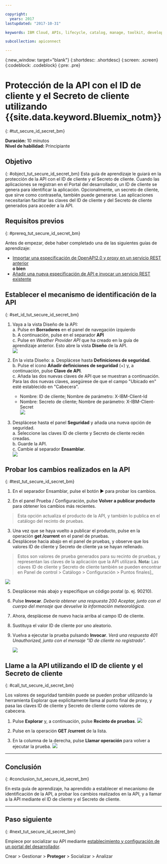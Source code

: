 ```yaml
---

copyright:
  years: 2017
lastupdated: "2017-10-31"

keywords: IBM Cloud, APIs, lifecycle, catalog, manage, toolkit, develop, dev portal, tutorials

subcollection: apiconnect

---
```


{:new_window: target="blank"}
{:shortdesc: .shortdesc}
{:screen: .screen}
{:codeblock: .codeblock}
{:pre: .pre}

# Protección de la API con el ID de cliente y el Secreto de cliente utilizando {{site.data.keyword.Bluemix_notm}}
{: #tut_secure_id_secret_bm}

**Duración:** 10 minutos  
**Nivel de habilidad:** Principiante


## Objetivo
{: #object_tut_secure_id_secret_bm}
Esta guía de aprendizaje le guiará en la protección de la API con el ID de cliente y el Secreto de cliente. Cuando las aplicaciones se registran en el Portal del desarrollador, un ID de cliente se genera para identificar la aplicación. Opcionalmente, un secreto de cliente, que sirve como contraseña, también puede generarse. Las aplicaciones necesitarían facilitar las claves del ID de cliente y del Secreto de cliente generados para acceder a la API.


## Requisitos previos
{: #prereq_tut_secure_id_secret_bm}

Antes de empezar, debe haber completado una de las siguientes guías de aprendizaje: 
- [Importar una especificación de OpenAPI2.0 y proxy en un servicio REST anterior](/docs/services/apiconnect/tutorials?topic=apiconnect-tut_rest_landing)  
**o bien**  
- [Añadir una nueva especificación de API e invocar un servicio REST existente](/docs/services/apiconnect/tutorials?topic=apiconnect-tut_rest_landing)


## Establecer el mecanismo de identificación de la API
{: #set_id_tut_secure_id_secret_bm}

1. Vaya a la vista Diseño de la API:  
   a. Pulse en **Borradores** en el panel de navegación izquierdo  
   b. A continuación, pulse en el separador **API**  
   c. Pulse en _Weather Provider API_ que ha creado en la guía de aprendizaje anterior. Esto abre la vista **Diseño** de la API.  
   ![](images/1_goto_drafts_api.png)  

2. En la vista Diseño:
    a. Desplácese hasta **Definiciones de seguridad**.  
    b. Pulse el icono **Añadir definiciones de seguridad** (+) y, a continuación, pulse **Clave de API**.  
    c. Añada las dos nuevas claves de API que se muestran a continuación. Para las dos nuevas claves, asegúrese de que el campo "Ubicado en" esté establecido en "Cabecera".  
      - Nombre: ID de cliente; Nombre de parámetro: X-IBM-Client-Id  
      - Nombre: Secreto de cliente; Nombre de parámetro: X-IBM-Client-Secret    
        ![](images/2_security_definitions.png)  

3. Desplácese hasta el panel **Seguridad** y añada una nueva opción de seguridad.  
    a. Seleccione las claves ID de cliente y Secreto de cliente recién creadas.  
    b. Guarde la API.  
    c. Cambie al separador **Ensamblar**.  
    ![](images/3_security_option.png)  


## Probar los cambios realizados en la API
{: #test_tut_secure_id_secret_bm}

1. En el separador Ensamblar, pulse el botón ► para probar los cambios.

2. En el panel Prueba / Configuración, pulse **Volver a publicar producto** para obtener los cambios más recientes. 
> Esta opción actualiza el producto de la API, y también lo publica en el catálogo del recinto de pruebas.

3. Una vez que se haya vuelto a publicar el producto, pulse en la operación **get /current** en el panel de pruebas.
4. Desplácese hacia abajo en el panel de pruebas, y observe que los valores ID de cliente y Secreto de cliente ya se hayan rellenado. 
> Estos son valores de prueba generados para su recinto de pruebas, y representan las claves de la aplicación que la API utilizará.
> **Nota:** Las claves ID de cliente y Secreto de cliente también se pueden encontrar en Panel de control > Catálogo > Configuración > Puntos finales]_   
  
  ![](images/test_api_keys_1.png)

5. Desplácese más abajo y especifique un código postal (p. ej. 90210). 
6. Pulse **Invocar**. _Debería obtener una respuesta 200 Aceptar, junto con el cuerpo del mensaje que devuelve la información meteorológica._
7. Ahora, desplácese de nuevo hacia arriba al campo ID de cliente. 
8. Sustituya el valor ID de cliente por uno aleatorio.
9. Vuelva a ejecutar la prueba pulsando **Invocar**. _Verá una respuesta 401 Unauthorized, junto con el mensaje "ID de cliente no registrado"._  

    ![](images/test_api_keys_3.png)  


## Llame a la API utilizando el ID de cliente y el Secreto de cliente
{: #call_tut_secure_id_secret_bm}

Los valores de seguridad también puede se pueden probar utilizando la herramienta Explorar que explícitamente llama al punto final de proxy, y pasa las claves ID de cliente y Secreto de cliente como valores de cabecera.

1. Pulse **Explorar** y, a continuación, pulse **Recinto de pruebas**.
    ![](images/explore_1.png)

2. Pulse en la operación **GET /current** de la lista.

3. En la columna de la derecha, pulse **Llamar operación** para volver a ejecutar la prueba.
    ![](images/explore_3.png)

---

## Conclusión
{: #conclusion_tut_secure_id_secret_bm}

En esta guía de aprendizaje, ha aprendido a establecer el mecanismo de identificación de la API, a probar los cambios realizados en la API, y a llamar a la API mediante el ID de cliente y el Secreto de cliente. 

---

## Paso siguiente
{: #next_tut_secure_id_secret_bm}

Empiece por socializar su API mediante [establecimiento y configuración de un portal del desarrollador](/docs/services/apiconnect/tutorials?topic=apiconnect-tut_config_dev_portal).

Crear > Gestionar > **Proteger** > Socializar > Analizar
